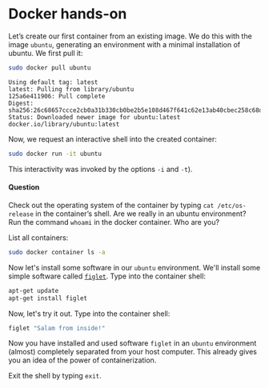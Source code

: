 Docker hands-on
===========================

Let’s create our first container from an existing image. We do this with the image `ubuntu`, generating an environment with a minimal installation of ubuntu. We first pull it:

```sh
sudo docker pull ubuntu
```
```console
Using default tag: latest
latest: Pulling from library/ubuntu
125a6e411906: Pull complete 
Digest: sha256:26c68657ccce2cb0a31b330cb0be2b5e108d467f641c62e13ab40cbec258c68d
Status: Downloaded newer image for ubuntu:latest
docker.io/library/ubuntu:latest
```

Now, we request an interactive shell into the created container:

```sh
sudo docker run -it ubuntu
```

This interactivity was invoked by the options `-i` and `-t`).

#### Question

Check out the operating system of the container by typing `cat /etc/os-release` in the container’s shell. Are we really in an ubuntu environment? Run the command `whoami` in the docker container. Who are you?

List all containers:

```sh
sudo docker container ls -a
```

Now let's install some software in our `ubuntu` environment. We'll install some simple software called [`figlet`](http://www.figlet.org/). Type into the container shell:

```sh
apt-get update
apt-get install figlet
```

Now, let's try it out. Type into the container shell:

```sh
figlet "Salam from inside!"
```

Now you have installed and used software `figlet` in an `ubuntu` environment (almost) completely separated from your host computer. This already gives you an idea of the power of containerization.

Exit the shell by typing `exit`.




